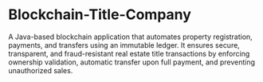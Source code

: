 # Blockchain-Title-Company
A Java-based blockchain application that automates property registration, payments, and transfers using an immutable ledger. It ensures secure, transparent, and fraud-resistant real estate title transactions by enforcing ownership validation, automatic transfer upon full payment, and preventing unauthorized sales.
